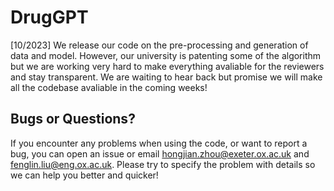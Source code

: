 # DrugGPT
[10/2023] We release our code on the pre-processing and generation of data and model. However, our university is patenting some of the algorithm but we are working very hard to make everything avaliable for the reviewers and stay transparent. We are waiting to hear back but promise we will make all the codebase avaliable in the coming weeks!
 
## Bugs or Questions?

If you encounter any problems when using the code, or want to report a bug, you can open an issue or email hongjian.zhou@exeter.ox.ac.uk and fenglin.liu@eng.ox.ac.uk. Please try to specify the problem with details so we can help you better and quicker!
